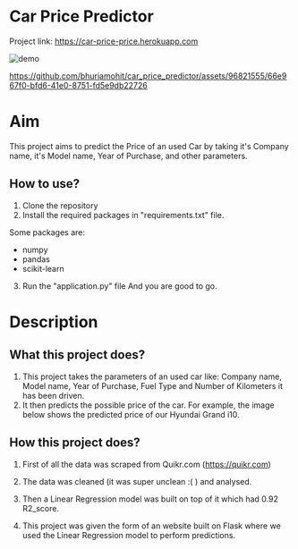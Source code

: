 # Car Price Predictor

Project link: https://car-price-price.herokuapp.com


![demo](https://github.com/bhuriamohit/car_price_predictor/assets/96821555/9d0a72eb-b840-4fce-848d-5f653f74dfb3)




https://github.com/bhuriamohit/car_price_predictor/assets/96821555/66e967f0-bfd6-41e0-8751-fd5e9db22726

# Aim

This project aims to predict the Price of an used Car by taking it's Company name, it's Model name, Year of Purchase, and other parameters.



## How to use?

1. Clone the repository
2. Install the required packages in "requirements.txt" file.

Some packages are:
 - numpy 
 - pandas 
 - scikit-learn

3. Run the "application.py" file
And you are good to go. 

# Description

## What this project does?

1. This project takes the parameters of an used car like: Company name, Model name, Year of Purchase, Fuel Type and Number of Kilometers it has been driven.
2. It then predicts the possible price of the car. For example, the image below shows the predicted price of our Hyundai Grand i10. 



## How this project does?

1. First of all the data was scraped from Quikr.com (https://quikr.com) 


2. The data was cleaned (it was super unclean :( ) and analysed.

3. Then a Linear Regression model was built on top of it which had 0.92 R2_score.



4. This project was given the form of an website built on Flask where we used the Linear Regression model to perform predictions.

